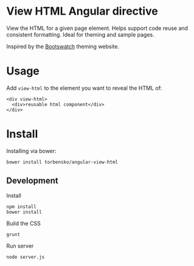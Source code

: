 # View HTML Angular directive

View the HTML for a given page element. Helps support code reuse and consistent
formatting. Ideal for theming and sample pages. 

Inspired by the [Bootswatch](http://bootswatch.com/) theming website.



# Usage

Add `view-html` to the element you want to reveal the HTML of:

    <div view-html>
      <div>reusable html component</div>
    </div>



# Install

Installing via bower:

    bower install torbensko/angular-view-html


## Development

Install

    npm install
    bower install

Build the CSS

    grunt

Run server

    node server.js
